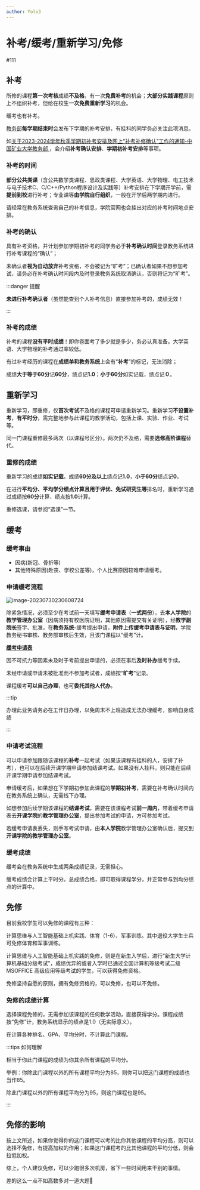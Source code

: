 ```yaml
---
author: Yolo3
---
```


# 补考/缓考/重新学习/免修

#111

## 补考

所修的课程**第一次考核**成绩**不及格**，有一次**免费补考**的机会；**大部分实践课程**原则上不组织补考，但给在校生**一次免费重新学习**的机会。

缓考也有补考。

[教务部](https://jwb.cumt.edu.cn/)**每学期结束时**会发布下学期的补考安排，有挂科的同学务必关注此项消息。

如[关于2023-2024学年秋季学期初补考安排及网上“补考补修确认”工作的通知-中国矿业大学教务部 ](https://jwb.cumt.edu.cn/info/1102/7098.htm)，会介绍**补考确认安排**、**学期初补考安排**等事项。

### 补考的时间

**部分公共类课**（含公共数学类课程、思政类课程、大学英语、大学物理、电工技术与电子技术C、C/C++/Python程序设计及实践等）补考安排在下学期开学前，需**提前到校**进行补考；专业课等**由学院自行组织**，一般在开学后两学期内进行。

请经常在教务系统查询自己的补考信息，学院官网也会挂出对应的补考时间地点安排。

### 补考的确认

具有补考资格，并计划参加学期初补考的同学务必于**补考确认时间**登录教务系统进行补考课程的“确认”；

未确认者**视为自动放弃**补考资格，不会被记为“旷考”；已确认者如果不想参加考试，请务必在补考确认时间段内及时登录教务系统取消确认，否则将记为“旷考”。

:::danger 提醒

**未进行补考确认者**（虽然能查到个人补考信息）直接参加补考的，成绩无效！

:::

### 补考的成绩

补考的课程**没有平时成绩**！即你卷面考了多少就是多少，务必认真准备。大学英语、大学物理的补考通过率较低。

有过补考经历的课程在**成绩单和教务系统**上会有“**补考**”的标记，无法消除；

成绩**大于等于60分**记**60分**，绩点记**1.0**；**小于60分**如实记载，绩点记**０**。

## 重新学习

重新学习，即重修，仅**首次考试**不及格的课程可申请重新学习。重新学习**不设置补考**，**有平时分**，需完整地参与此课程的教学活动，包括上课、实验、作业、考试等。

同一门课程重修最多两次（以课程号区分）。两次仍不及格，需要**选修高阶课程**替代。

### 重修的成绩

重新学习的成绩**如实记载**，成绩**60分及以上**绩点记**1.0**，**小于60分**绩点记**0**。

在进行**平均分、平均学分绩点计算且用于评优、免试研究生等**排名时，重新学习通过成绩按**60分**计算、绩点按**1.0**计算。

重修选课，请参阅“选课”一节。

## 缓考

### 缓考事由

- 因病(新冠、骨折等)
- 其他特殊原因(赴丧、学校公差等)，个人比赛原因较难申请缓考。

### 申请缓考流程

![image-20230730230608724](https://s2.loli.net/2023/07/30/oNLUIcVRnrEg4Y6.png)

除紧急情况，必须至少在考试前一天填写**缓考申请表**（**一式两份**），去**本人学院**的**教学管理办公室**（因病须持有校医院证明，其他原因需提交有关证明），经**教学副院长**签字、批准，在**教务系统**-缓考提出申请，**附件上传缓考申请表与证明**，学院教务秘书审核、教务部审核后生效，且该门课程以“缓考”计。

[**缓考申请表**](../Download#缓考申请表)

因不可抗力等因素未及时于考前提出申请的，必须在事后**及时补办**缓考手续。

未经申请或申请未被批准而不参加考试者，成绩按“**旷考**”记录。

课程缓考**可以自己办理**，也可**委托其他人代办**。

:::tip

办理此业务请务必在工作日办理，以免周末不上班造成无法办理缓考，影响自身成绩

:::

### 申请考试流程

可以申请参加跟随该课程的**补考**一起考试（如果该课程有挂科的人，安排了补考），也可以在后续开课学期申请参加结课考试。如果没有人挂科，则只能在后续开课学期申请参加结课考试。

申请缓考后，如果想在下学期初参加此课程的**学期初补考**，需要在补考确认时间内在教务系统上确认，无需线下办理。

如想参加后续学期该课程的**结课考试**，需要在该课程考试**前一周内**，带着缓考申请表去**开课学院**的**教学管理办公室**，提出参加考试的申请，方可参加考试。

若缓考申请表丢失，则手写考试申请，由**本人学院**教学管理办公室确认后，提交到**开课学院的教学管理办公室**。

### 缓考成绩

缓考会在教务系统中生成两条成绩记录，无需担心。

缓考成绩会计算上平时分。总成绩合格，即可取得课程学分，并正常参与到均分绩点的计算中。

## 免修

目前我校学生可以免修的课程有三种：

计算思维与人工智能基础上机实践、体育（1-6）、军事训练。其中退役大学生士兵可免修体育和军事训练。

计算思维与人工智能基础上机实践的免修，则是在新生入学后，进行“新生大学计算机基础分级考试”，成绩优异的或者入学时已通过全国计算机等级考试二级 MSOFFICE 高级应用等级考试的学生，可以获得免修资格。

免修坚持自愿的原则，拥有免修资格的，可以免修，也可以不免修。

### 免修的成绩计算

选择课程免修的，无需参加该课程的任何教学活动，直接获得学分。课程成绩按“免修”计，教务系统显示的绩点是1.0（无实际意义）。

在计算各种排名、GPA、平均分时，不计算此门课程。

:::tips 如何理解

相当于你此门课程的成绩为你其余所有课程的平均分。

举例：你除此门课程以外的所有课程平均分为85，则你可以把这门课程的成绩也当作85。

除此门课程以外的所有课程平均分为95，则这门课程也是95。

:::

## 免修的影响

按上文所述，如果你觉得你的这门课程可以考的比你其他课程的平均分高，则可以选择不免修，有提高加权的作用；如果这门课程考的比其他课程的平均分低，则会拉低加权。

综上，个人建议免修，可以少跑很多次机房，省下一些时间用来干别的事情。

差的这么一点不如高数多对一道大题🤩
